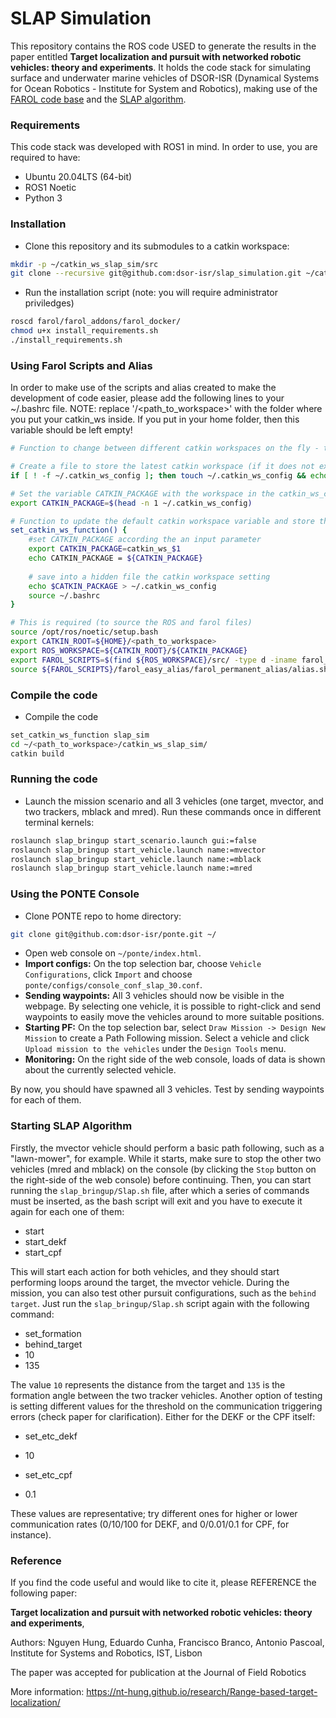 # SLAP Simulation
This repository contains the ROS code USED to generate the results in the paper entitled **Target localization and pursuit with networked robotic vehicles: theory and experiments**. It holds the code stack for simulating surface and underwater marine vehicles of DSOR-ISR (Dynamical Systems for Ocean Robotics - Institute for System and Robotics), making use of the [FAROL code base](https://github.com/dsor-isr/farol/) and the [SLAP algorithm](https://github.com/dsor-isr/slap/).

### Requirements
This code stack was developed with ROS1 in mind. In order to use, you are required to have:
- Ubuntu 20.04LTS (64-bit)
- ROS1 Noetic
- Python 3

### Installation
- Clone this repository and its submodules to a catkin workspace:
```bash
mkdir -p ~/catkin_ws_slap_sim/src
git clone --recursive git@github.com:dsor-isr/slap_simulation.git ~/catkin_ws_slap_sim/src/.
```

- Run the installation script (note: you will require administrator priviledges)
```bash
roscd farol/farol_addons/farol_docker/
chmod u+x install_requirements.sh
./install_requirements.sh
```

### Using Farol Scripts and Alias
In order to make use of the scripts and alias created to make the development of code easier, please add the following lines to your ~/.bashrc file.
NOTE: replace '/<path_to_workspace>' with the folder where you put your catkin_ws inside. If you put in your home folder, then this variable should be left empty!

```bash
# Function to change between different catkin workspaces on the fly - this is not compulsory, but it is a nice addition 🤓

# Create a file to store the latest catkin workspace (if it does not exist) and put in the first line the default name, i.e. catkin_ws
if [ ! -f ~/.catkin_ws_config ]; then touch ~/.catkin_ws_config && echo catkin_ws > ~/.catkin_ws_config ;fi

# Set the variable CATKIN_PACKAGE with the workspace in the catkin_ws_config file
export CATKIN_PACKAGE=$(head -n 1 ~/.catkin_ws_config)

# Function to update the default catkin workspace variable and store the last setting in the file
set_catkin_ws_function() {
    #set CATKIN_PACKAGE according the an input parameter
    export CATKIN_PACKAGE=catkin_ws_$1
    echo CATKIN_PACKAGE = ${CATKIN_PACKAGE}
    
    # save into a hidden file the catkin workspace setting
    echo $CATKIN_PACKAGE > ~/.catkin_ws_config
    source ~/.bashrc
}

# This is required (to source the ROS and farol files)
source /opt/ros/noetic/setup.bash
export CATKIN_ROOT=${HOME}/<path_to_workspace>
export ROS_WORKSPACE=${CATKIN_ROOT}/${CATKIN_PACKAGE}
export FAROL_SCRIPTS=$(find ${ROS_WORKSPACE}/src/ -type d -iname farol_scripts | head -n 1)
source ${FAROL_SCRIPTS}/farol_easy_alias/farol_permanent_alias/alias.sh
```

### Compile the code
- Compile the code
```bash
set_catkin_ws_function slap_sim
cd ~/<path_to_workspace>/catkin_ws_slap_sim/
catkin build
```

### Running the code
- Launch the mission scenario and all 3 vehicles (one target, mvector, and two trackers, mblack and mred). Run these commands once in different terminal kernels:
```bash
roslaunch slap_bringup start_scenario.launch gui:=false
roslaunch slap_bringup start_vehicle.launch name:=mvector
roslaunch slap_bringup start_vehicle.launch name:=mblack
roslaunch slap_bringup start_vehicle.launch name:=mred
```

### Using the PONTE Console
- Clone PONTE repo to home directory:
```bash
git clone git@github.com:dsor-isr/ponte.git ~/
```
- Open web console on `~/ponte/index.html`.
- **Import configs:** On the top selection bar, choose `Vehicle Configurations`, click `Import` and choose `ponte/configs/console_conf_slap_30.conf`.
- **Sending waypoints:** All 3 vehicles should now be visible in the webpage. By selecting one vehicle, it is possible to right-click and send waypoints to easily move the vehicles around to more suitable positions.
- **Starting PF:** On the top selection bar, select `Draw Mission -> Design New Mission` to create a Path Following mission. Select a vehicle and click `Upload mission to the vehicles` under the `Design Tools` menu.
- **Monitoring:** On the right side of the web console, loads of data is shown about the currently selected vehicle.

By now, you should have spawned all 3 vehicles. Test by sending waypoints for each of them.

### Starting SLAP Algorithm

Firstly, the mvector vehicle should perform a basic path following, such as a "lawn-mower", for example. While it starts, make sure to stop the other two vehicles (mred and mblack) on the console (by clicking the `Stop` button on the right-side of the web console) before continuing. Then, you can start running the `slap_bringup/Slap.sh` file, after which a series of commands must be inserted, as the bash script will exit and you have to execute it again for each one of them:

- start
- start_dekf
- start_cpf

This will start each action for both vehicles, and they should start performing loops around the target, the mvector vehicle. During the mission, you can also test other pursuit configurations, such as the `behind target`. Just run the `slap_bringup/Slap.sh` script again with the following command:

- set_formation
- behind_target
- 10
- 135

The value `10` represents the distance from the target and `135` is the formation angle between the two tracker vehicles. Another option of testing is setting different values for the threshold on the communication triggering errors (check paper for clarification). Either for the DEKF or the CPF itself:

- set_etc_dekf
- 10

- set_etc_cpf
- 0.1

These values are representative; try different ones for higher or lower communication rates (0/10/100 for DEKF, and 0/0.01/0.1 for CPF, for instance).

### Reference
If you find the code useful and would like to cite it, please REFERENCE the following paper:

**Target localization and pursuit with networked robotic vehicles: theory and experiments**, 

Authors: Nguyen Hung, Eduardo Cunha, Francisco Branco, Antonio Pascoal, Institute for Systems and Robotics, IST, Lisbon

The paper was accepted for publication at the Journal of Field Robotics

More information:
https://nt-hung.github.io/research/Range-based-target-localization/